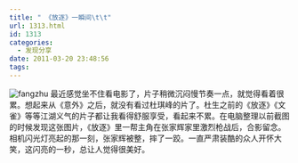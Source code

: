 ```yaml
---
title: " 《放逐》一瞬间\t\t"
url: 1313.html
id: 1313
categories:
  - 发现分享
date: 2011-03-20 23:48:56
tags:
---
```


![](../../../images/2011/03/fangzhu.jpg "fangzhu") 最近感觉坐不住看电影了，片子稍微沉闷慢节奏一点，就觉得看着很累。想起来从《意外》之后，就没有看过杜琪峰的片了。杜生之前的《放逐》《文雀》等等江湖义气的片子都让我看得舒服享受，看起来不累。在电脑整理以前截图的时候发现这张图片，《放逐》里一帮主角在张家辉家里激烈枪战后，合影留念。相机闪光灯亮起的那一刻，张家辉被整，摔了一跤。一直严肃装酷的众人开怀大笑，这闪亮的一秒，总让人觉得很美好。